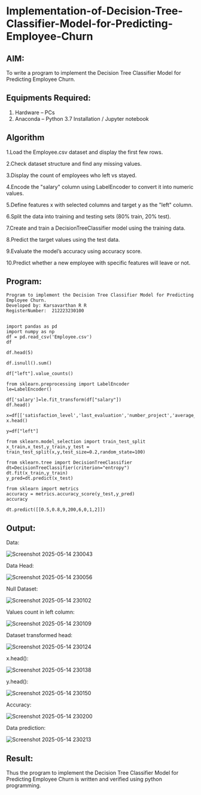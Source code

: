 # Implementation-of-Decision-Tree-Classifier-Model-for-Predicting-Employee-Churn

## AIM:
To write a program to implement the Decision Tree Classifier Model for Predicting Employee Churn.

## Equipments Required:
1. Hardware – PCs
2. Anaconda – Python 3.7 Installation / Jupyter notebook

## Algorithm
1.Load the Employee.csv dataset and display the first few rows.

2.Check dataset structure and find any missing values.

3.Display the count of employees who left vs stayed.

4.Encode the "salary" column using LabelEncoder to convert it into numeric values.

5.Define features x with selected columns and target y as the "left" column.

6.Split the data into training and testing sets (80% train, 20% test).

7.Create and train a DecisionTreeClassifier model using the training data.

8.Predict the target values using the test data.

9.Evaluate the model’s accuracy using accuracy score.

10.Predict whether a new employee with specific features will leave or not.
## Program:
```
Program to implement the Decision Tree Classifier Model for Predicting Employee Churn.
Developed by: Karsavarthan R R
RegisterNumber:  212223230100


import pandas as pd
import numpy as np
df = pd.read_csv('Employee.csv')
df

df.head(5)

df.isnull().sum()

df["left"].value_counts()

from sklearn.preprocessing import LabelEncoder
le=LabelEncoder()

df['salary']=le.fit_transform(df["salary"])
df.head()

x=df[['satisfaction_level','last_evaluation','number_project','average_montly_hours','time_spend_company','Work_accident','promotion_last_5years','salary']]
x.head()

y=df["left"]

from sklearn.model_selection import train_test_split
x_train,x_test,y_train,y_test = train_test_split(x,y,test_size=0.2,random_state=100)

from sklearn.tree import DecisionTreeClassifier
dt=DecisionTreeClassifier(criterion="entropy")
dt.fit(x_train,y_train)
y_pred=dt.predict(x_test)

from sklearn import metrics
accuracy = metrics.accuracy_score(y_test,y_pred)
accuracy

dt.predict([[0.5,0.8,9,200,6,0,1,2]])
```

## Output:

Data:

![Screenshot 2025-05-14 230043](https://github.com/user-attachments/assets/80546389-2093-45c0-9e53-288918a6afe0)


Data Head:

![Screenshot 2025-05-14 230056](https://github.com/user-attachments/assets/e26fa10b-e41e-48db-b663-9daf6e2bb746)


Null Dataset:

![Screenshot 2025-05-14 230102](https://github.com/user-attachments/assets/f66bdd6d-820c-4e9b-bc6f-fd21685c111a)


Values count in left column:

![Screenshot 2025-05-14 230109](https://github.com/user-attachments/assets/55de5ae0-08a8-4507-8854-b6eeb66aacb8)


Dataset transformed head:

![Screenshot 2025-05-14 230124](https://github.com/user-attachments/assets/c3e3ef34-97fb-480c-b60f-59902295cda5)


x.head():

![Screenshot 2025-05-14 230138](https://github.com/user-attachments/assets/4b4a2a1f-fd4c-4158-94d8-1a5cd05c5200)


y.head():

![Screenshot 2025-05-14 230150](https://github.com/user-attachments/assets/e2cf5a83-c9f4-4826-a05d-23f7646c4e94)


Accuracy:

![Screenshot 2025-05-14 230200](https://github.com/user-attachments/assets/a6e146e0-bef2-4487-94b0-7e0cd3769d9e)


Data prediction:

![Screenshot 2025-05-14 230213](https://github.com/user-attachments/assets/a397a24f-b843-4b1f-98b9-7573ec094f03)


## Result:
Thus the program to implement the  Decision Tree Classifier Model for Predicting Employee Churn is written and verified using python programming.
